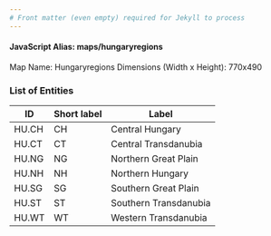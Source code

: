 ```yaml
---
# Front matter (even empty) required for Jekyll to process
---
```


#### JavaScript Alias: maps/hungaryregions

Map Name: Hungaryregions
Dimensions (Width x Height): 770x490





### List of Entities

ID | Short label | Label
---|---|---|
HU.CH|CH|Central Hungary
HU.CT|CT|Central Transdanubia
HU.NG|NG|Northern Great Plain
HU.NH|NH|Northern Hungary
HU.SG|SG|Southern Great Plain
HU.ST|ST|Southern Transdanubia
HU.WT|WT|Western Transdanubia

